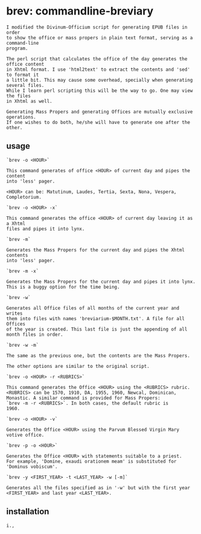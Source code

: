 # brev: commandline-breviary

	I modified the Divinum-Officium script for generating EPUB files in order 
	to show the office or mass propers in plain text format, serving as a command-line
	program.

	The perl script that calculates the office of the day generates the office content
	in Xhtml format. I use 'html2text' to extract the contents and 'sed' to format it
	a little bit. This may cause some overhead, specially when generating several files.
	While I learn perl scripting this will be the way to go. One may view the files 
	in Xhtml as well.

	Generating Mass Propers and generating Offices are mutually exclusive operations.
	If one wishes to do both, he/she will have to generate one after the other.

## usage

	`brev -o <HOUR>`

	This command generates of office <HOUR> of current day and pipes the content 
	into 'less' pager.
	
	<HOUR> can be: Matutinum, Laudes, Tertia, Sexta, Nona, Vespera, Completorium.

	`brev -o <HOUR> -x`

	This command generates the office <HOUR> of current day leaving it as a Xhtml 
	files and pipes it into lynx.

	`brev -m`

	Generates the Mass Propers for the current day and pipes the Xhtml contents
	into 'less' pager.

	`brev -m -x`

	Generates the Mass Propers for the current day and pipes it into lynx.
	This is a buggy option for the time being.

	`brev -w`

	Generates all Office files of all months of the current year and writes
	them into files with names 'breviarium-$MONTH.txt'. A file for all Offices
	of the year is created. This last file is just the appending of all
	month files in order.

	`brev -w -m`

	The same as the previous one, but the contents are the Mass Propers.

	The other options are similar to the original script.

	`brev -o <HOUR> -r <RUBRICS>`

	This command generates the Office <HOUR> using the <RUBRICS> rubric.
	<RUBRICS> can be 1570, 1910, DA, 1955, 1960, Newcal, Dominican,
	Monastic. A similar command is provided for Mass Propers: 
	`brev -m -r <RUBRICS>`. In both cases, the default rubric is 
	1960.

	`brev -o <HOUR> -v`

	Generates the Office <HOUR> using the Parvum Blessed Virgin Mary
	votive office.

	`brev -p -o <HOUR>`

	Generates the Office <HOUR> with statements suitable to a priest.
	For example, 'Domine, exaudi orationem meam' is substituted for
	'Dominus vobiscum'.

	`brev -y <FIRST_YEAR> -t <LAST_YEAR> -w [-m]`

	Generates all the files specified as in '-w' but with the first year
	<FIRST_YEAR> and last year <LAST_YEAR>.

## installation

	i.,
